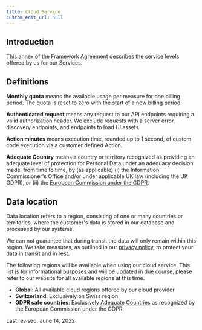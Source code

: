 ```yaml
---
title: Cloud Service
custom_edit_url: null
--- 
```

## Introduction

This annex of the [Framework Agreement](terms-of-service) describes the service levels offered by us for our Services.

## Definitions

**Monthly quota** means the available usage per measure for one billing period. The quota is reset to zero with the start of a new billing period.

**Authenticated request** means any request to our API endpoints requiring a valid authorization header. We exclude requests with a server error, discovery endpoints, and endpoints to load UI assets.

**Action minutes** means execution time, rounded up to 1 second, of custom code execution via a customer defined Action.

**Adequate Country** means a country or territory recognized as providing an adequate level of protection for Personal Data under an adequacy decision made, from time to time, by (as applicable) (i) the Information Commissioner's Office and/or under applicable UK law (including the UK GDPR), or (ii) the [European Commission under the GDPR](https://ec.europa.eu/info/law/law-topic/data-protection/international-dimension-data-protection/adequacy-decisions_en).

## Data location

Data location refers to a region, consisting of one or many countries or territories, where the customer's data is stored in our database and processed by our systems.

We can not guarantee that during transit the data will only remain within this region. We take measures, as outlined in our [privacy policy](privacy-policy), to protect your data in transit and in rest.

The following regions will be available when using our cloud service. This list is for informational purposes and will be updated in due course, please refer to our website for all available regions at this time.

- **Global**: All available cloud regions offered by our cloud provider
- **Switzerland**: Exclusively on Swiss region
- **GDPR safe countries**: Exclusively [Adequate Countries](https://ec.europa.eu/info/law/law-topic/data-protection/international-dimension-data-protection/adequacy-decisions_en) as recognized by the European Commission under the GDPR

Last revised: June 14, 2022